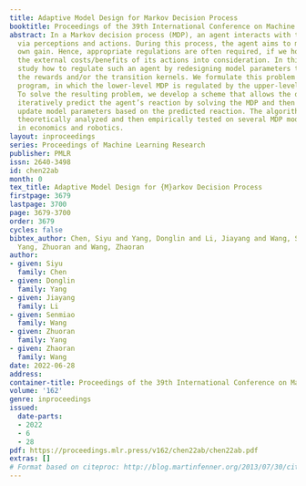 ```yaml
---
title: Adaptive Model Design for Markov Decision Process
booktitle: Proceedings of the 39th International Conference on Machine Learning
abstract: In a Markov decision process (MDP), an agent interacts with the environment
  via perceptions and actions. During this process, the agent aims to maximize its
  own gain. Hence, appropriate regulations are often required, if we hope to take
  the external costs/benefits of its actions into consideration. In this paper, we
  study how to regulate such an agent by redesigning model parameters that can affect
  the rewards and/or the transition kernels. We formulate this problem as a bilevel
  program, in which the lower-level MDP is regulated by the upper-level model designer.
  To solve the resulting problem, we develop a scheme that allows the designer to
  iteratively predict the agent’s reaction by solving the MDP and then adaptively
  update model parameters based on the predicted reaction. The algorithm is first
  theoretically analyzed and then empirically tested on several MDP models arising
  in economics and robotics.
layout: inproceedings
series: Proceedings of Machine Learning Research
publisher: PMLR
issn: 2640-3498
id: chen22ab
month: 0
tex_title: Adaptive Model Design for {M}arkov Decision Process
firstpage: 3679
lastpage: 3700
page: 3679-3700
order: 3679
cycles: false
bibtex_author: Chen, Siyu and Yang, Donglin and Li, Jiayang and Wang, Senmiao and
  Yang, Zhuoran and Wang, Zhaoran
author:
- given: Siyu
  family: Chen
- given: Donglin
  family: Yang
- given: Jiayang
  family: Li
- given: Senmiao
  family: Wang
- given: Zhuoran
  family: Yang
- given: Zhaoran
  family: Wang
date: 2022-06-28
address:
container-title: Proceedings of the 39th International Conference on Machine Learning
volume: '162'
genre: inproceedings
issued:
  date-parts:
  - 2022
  - 6
  - 28
pdf: https://proceedings.mlr.press/v162/chen22ab/chen22ab.pdf
extras: []
# Format based on citeproc: http://blog.martinfenner.org/2013/07/30/citeproc-yaml-for-bibliographies/
---
```

